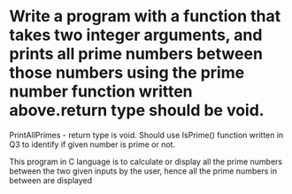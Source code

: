 # Write a program with a function that takes two integer arguments, and prints all prime numbers between those numbers using the prime number function written above.return type should be void.
PrintAllPrimes - return type is void. Should use IsPrime() function written in Q3 to identify if given number is prime or not.

This program in C language is to calculate or display all the prime numbers between the two given inputs by the user, hence all the prime numbers in between are displayed
